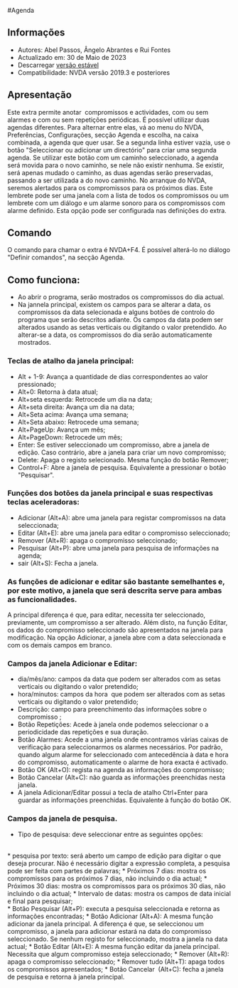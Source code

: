 #Agenda


## Informações
* Autores: Abel Passos, Ângelo Abrantes  e Rui Fontes
* Actualizado em: 30 de Maio de 2023
* Descarregar [versão estável][1]
* Compatibilidade: NVDA versão 2019.3 e posteriores


## Apresentação
Este extra permite anotar  compromissos e actividades, com ou sem alarmes e com ou sem repetições periódicas.
É possível utilizar duas agendas diferentes.
Para alternar entre elas, vá ao menu do NVDA, Preferências, Configurações, secção Agenda e escolha, na caixa combinada, a agenda que quer usar.
Se a segunda linha estiver vazia, use o botão "Seleccionar ou adicionar um directório" para criar uma segunda agenda.
Se utilizar este botão com um caminho seleccionado, a agenda será movida para o novo caminho, se nele não existir nenhuma. Se existir, será apenas mudado o caminho, as duas agendas serão preservadas, passando a ser utilizada a do novo caminho.
No arranque do NVDA, seremos alertados para os compromissos para os próximos dias. Este lembrete pode ser uma janela com a lista de todos os compromissos ou um lembrete com um diálogo e um alarme sonoro para os compromissos com alarme definido.
Esta opção pode ser configurada nas definições do extra.


## Comando
O comando para chamar o extra é NVDA+F4.
É possível alterá-lo no diálogo "Definir comandos", na secção Agenda.


## Como funciona:
* Ao abrir o programa, serão mostrados os compromissos do dia actual.
* Na jannela principal, existem os campos para se alterar a data, os compromissos da data selecionada e alguns botões de controlo do programa que serão descritos adiante.
Os campos da data podem ser alterados usando as setas verticais ou digitando o valor pretendido. Ao alterar-se a data, os compromissos do dia serão automaticamente mostrados.


### Teclas de atalho da janela principal:


* Alt + 1-9: Avança a quantidade de dias correspondentes ao valor pressionado;
* Alt+0: Retorna à data atual;
* Alt+seta esquerda: Retrocede um dia na data;
* Alt+seta direita: Avança um dia na data;
* Alt+Seta acima: Avança uma semana;
* Alt+Seta abaixo: Retrocede uma semana;
* Alt+PageUp: Avança um mês;
* Alt+PageDown: Retrocede um mês;
* Enter: Se estiver seleccionado um compromisso, abre a janela de edição. Caso contrário, abre a janela para criar um novo compromisso;
* Delete: Apaga o registo selecionado. Mesma função do botão Remover;
* Control+F: Abre a janela de pesquisa. Equivalente a pressionar o botão "Pesquisar".


### Funções dos botões da janela principal e suas respectivas teclas aceleradoras:

* Adicionar (Alt+A): abre uma janela para registar compromissos na data seleccionada;
* Editar (Alt+E): abre uma janela para editar o compromisso seleccionado;
* Remover (Alt+R): apaga o compromisso seleccionado;
* Pesquisar (Alt+P): abre uma janela para pesquisa de informações na agenda;
* sair (Alt+S): Fecha a janela.


### As funções de adicionar e editar são bastante semelhantes e, por este motivo, a janela que será descrita serve para ambas as funcionalidades.
A principal diferença é que, para editar, necessita ter seleccionado, previamente, um compromisso a ser alterado.
Além disto, na função Editar, os dados do compromisso seleccionado são apresentados na janela para modificação. Na opção Adicionar, a janela abre com a data seleccionada e com os demais campos em branco. 


### Campos da janela Adicionar e Editar: 

* dia/mês/ano: campos da data que podem ser alterados com as setas verticais ou digitando o valor pretendido; 
* hora/minutos: campos da hora  que podem ser alterados com as setas verticais ou digitando o valor pretendido; 
* Descrição: campo para preenchimento das informações sobre o compromisso ;
* Botão Repetições: Acede à janela onde podemos seleccionar o a periodicidade das repetições e sua duração.
* Botão Alarmes: Acede a uma  janela onde encontramos  várias caixas de verificação para seleccionarmos os alarmes necessários. Por padrão, quando algum alarme for seleccionado com antecedência à data e hora do compromisso, automaticamente o alarme de hora exacta é activado.
* Botão OK (Alt+O): regista na agenda as informações do compromisso; 
* Botão Cancelar (Alt+C): não guarda as informações preenchidas nesta janela. 
* A janela Adicionar/Editar possui a tecla de atalho Ctrl+Enter para guardar as informações preenchidas. Equivalente à função do botão OK. 


### Campos da janela de pesquisa. 
* Tipo de pesquisa: deve seleccionar entre as seguintes opções:
<br>
	* pesquisa por texto: será aberto um campo de edição para digitar o que deseja procurar. Não é necessário digitar a expressão completa, a pesquisa pode ser feita com partes de palavras;
	* Próximos 7 dias: mostra os compromissos para os próximos 7 dias, não incluindo o dia actual;
	* Próximos 30 dias: mostra os compromissos para os próximos 30 dias, não incluindo o dia actual;
	* Intervalo de datas: mostra os campos de data inicial e final para pesquisar;
<br>
* Botão Pesquisar (Alt+P): executa a pesquisa seleccionada e retorna as informações encontradas;
* Botão Adicionar (Alt+A): A mesma função adicionar da janela principal. A diferença é que, se seleccionou um compromisso, a janela para adicionar estará na data do compromisso seleccionado. Se nenhum registo for seleccionado, mostra a janela na data actual;
* Botão Editar (Alt+E): A mesma função editar da janela principal. Necessita que algum compromisso esteja seleccionado;
* Remover (Alt+R): apaga o compromisso seleccionado;
* Remover tudo (Alt+T): apaga todos os compromissos apresentados;
* Botão Cancelar  (Alt+C): fecha a janela de pesquisa e retorna à janela principal.

[1]: https://github.com/ruifontes/agenda-for-NVDA/releases/download/2023.05.30/agenda-2023.05.30.nvda-addon

